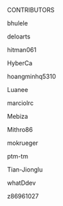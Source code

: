 CONTRIBUTORS

bhulele

deloarts

hitman061

HyberCa

hoangminhq5310

Luanee

marciolrc

Mebiza

Mithro86

mokrueger

ptm-tm

Tian-Jionglu

whatDdev







z86961027
